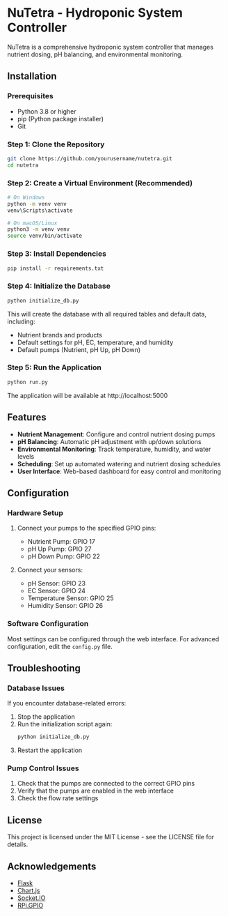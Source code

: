 # NuTetra - Hydroponic System Controller

NuTetra is a comprehensive hydroponic system controller that manages nutrient dosing, pH balancing, and environmental monitoring.

## Installation

### Prerequisites

- Python 3.8 or higher
- pip (Python package installer)
- Git

### Step 1: Clone the Repository

```bash
git clone https://github.com/yourusername/nutetra.git
cd nutetra
```

### Step 2: Create a Virtual Environment (Recommended)

```bash
# On Windows
python -m venv venv
venv\Scripts\activate

# On macOS/Linux
python3 -m venv venv
source venv/bin/activate
```

### Step 3: Install Dependencies

```bash
pip install -r requirements.txt
```

### Step 4: Initialize the Database

```bash
python initialize_db.py
```

This will create the database with all required tables and default data, including:
- Nutrient brands and products
- Default settings for pH, EC, temperature, and humidity
- Default pumps (Nutrient, pH Up, pH Down)

### Step 5: Run the Application

```bash
python run.py
```

The application will be available at http://localhost:5000

## Features

- **Nutrient Management**: Configure and control nutrient dosing pumps
- **pH Balancing**: Automatic pH adjustment with up/down solutions
- **Environmental Monitoring**: Track temperature, humidity, and water levels
- **Scheduling**: Set up automated watering and nutrient dosing schedules
- **User Interface**: Web-based dashboard for easy control and monitoring

## Configuration

### Hardware Setup

1. Connect your pumps to the specified GPIO pins:
   - Nutrient Pump: GPIO 17
   - pH Up Pump: GPIO 27
   - pH Down Pump: GPIO 22

2. Connect your sensors:
   - pH Sensor: GPIO 23
   - EC Sensor: GPIO 24
   - Temperature Sensor: GPIO 25
   - Humidity Sensor: GPIO 26

### Software Configuration

Most settings can be configured through the web interface. For advanced configuration, edit the `config.py` file.

## Troubleshooting

### Database Issues

If you encounter database-related errors:

1. Stop the application
2. Run the initialization script again:
   ```bash
   python initialize_db.py
   ```
3. Restart the application

### Pump Control Issues

1. Check that the pumps are connected to the correct GPIO pins
2. Verify that the pumps are enabled in the web interface
3. Check the flow rate settings

## License

This project is licensed under the MIT License - see the LICENSE file for details.

## Acknowledgements

- [Flask](https://flask.palletsprojects.com/)
- [Chart.js](https://www.chartjs.org/)
- [Socket.IO](https://socket.io/)
- [RPi.GPIO](https://pypi.org/project/RPi.GPIO/) 